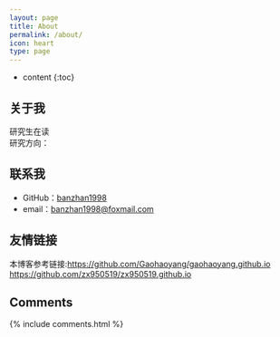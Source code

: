 ```yaml
---
layout: page
title: About
permalink: /about/
icon: heart
type: page
---
```


* content
{:toc}

## 关于我

研究生在读  
研究方向：


## 联系我

* GitHub：[banzhan1998](https://github.com/banzhan1998)
* email：banzhan1998@foxmail.com


## 友情链接

本博客参考链接:https://github.com/Gaohaoyang/gaohaoyang.github.io  
               https://github.com/zx950519/zx950519.github.io

## Comments

{% include comments.html %}
